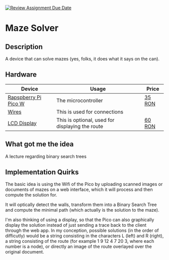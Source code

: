 [![Review Assignment Due Date](https://classroom.github.com/assets/deadline-readme-button-24ddc0f5d75046c5622901739e7c5dd533143b0c8e959d652212380cedb1ea36.svg)](https://classroom.github.com/a/l2EJ6P3t)
# Maze Solver

## Description

A device that can solve mazes (yes, folks, it does what it says on the can).

## Hardware

<!-- Fill out this table with all the hardware components that you mght need.

The format is 
```
| [Device](link://to/device) | This is used ... | [price](link://to/store) |

```

-->

| Device | Usage | Price |
|--------|--------|-------|
| [Rapspberry Pi Pico W](https://www.raspberrypi.com/documentation/microcontrollers/raspberry-pi-pico.html) | The microcontroller | [35 RON](https://www.optimusdigital.ro/en/raspberry-pi-boards/12394-raspberry-pi-pico-w.html) |
| [Wires](https://www.smart-prototyping.com/image/cache/data/2_components/others/cables/breadboard-cables-40-x-100mm-male-to-female-2-54mm-44290-600x315.jpg) | This is used for connections| |
| [LCD Display]() | This is optional, used for displaying the route| [60 RON](https://www.optimusdigital.ro/ro/lcd-uri/12673-display-lcd-de-13-pentru-raspberry-pi-pico-cu-65k-culori-240x240-spi.html) |

## What got me the idea

A lecture regarding binary search trees

## Implementation Quirks
The basic idea is using the Wifi of the Pico by uploading scanned images or documents of mazes on a web interface, which it will process and then compute the solution for.

It will optically detect the walls, transform them into a Binary Search Tree and compute the minimal path (which actually is the solution to the maze).

I'm also thinking of using a display, so that the Pico can also graphically display the solution instead of just sending a trace back to the client through the web app. 
In my conception, possible solutions (in the order of difficutly) would be a string consisting in the characters L (left) and R (right), a string consisting of the route (for example 1 9 12 4 7 20 3, where each number is a node), or directly an image of the route overlayed over the original document.
